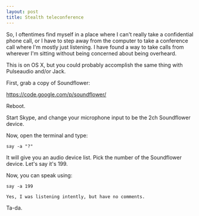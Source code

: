 ```yaml
---
layout: post
title: Stealth teleconference
---
```


So, I oftentimes find myself in a place where I can't really take a
confidential phone call, or I have to step away from the computer to take a
conference call where I'm mostly just listening. I have found a way to take
calls from wherever I'm sitting without being concerned about being overheard.

This is on OS X, but you could probably accomplish the same thing with
Pulseaudio and/or Jack.

First, grab a copy of Soundflower:

<https://code.google.com/p/soundflower/>

Reboot.

Start Skype, and change your microphone input to be the 2ch Soundflower device.

Now, open the terminal and type:

    say -a "?"

It will give you an audio device list. Pick the number of the Soundflower
device. Let's say it's 199.

Now, you can speak using:

    say -a 199

    Yes, I was listening intently, but have no comments.

Ta-da.
